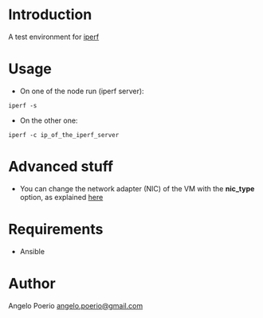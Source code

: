 # Introduction
A test environment for [iperf](https://iperf.fr/) 

# Usage
* On one of the node run (iperf server):
``` shell
iperf -s
```
* On the other one:
``` shell
iperf -c ip_of_the_iperf_server
```

# Advanced stuff
* You can change the network adapter (NIC) of the VM with the **nic_type** option, as explained [here](https://www.vagrantup.com/docs/virtualbox/networking.html)

# Requirements
- Ansible

# Author
Angelo Poerio <angelo.poerio@gmail.com>
